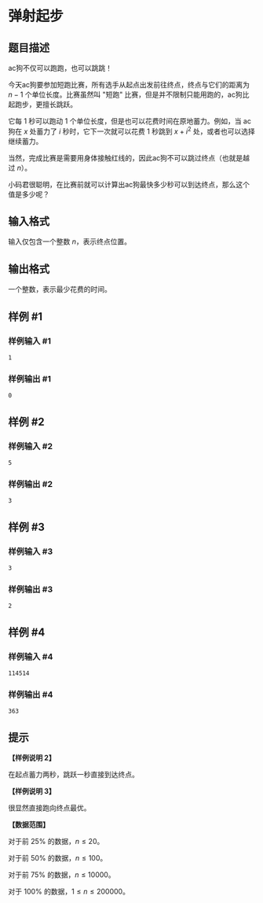 # 弹射起步

## 题目描述

ac狗不仅可以跑跑，也可以跳跳！

今天ac狗要参加短跑比赛，所有选手从起点出发前往终点，终点与它们的距离为 $n-1$ 个单位长度。比赛虽然叫 "短跑" 比赛，但是并不限制只能用跑的，ac狗比起跑步，更擅长跳跃。

它每 $1$ 秒可以跑动 $1$ 个单位长度，但是也可以花费时间在原地蓄力。例如，当 ac 狗在 $x$ 处蓄力了 $i$ 秒时，它下一次就可以花费 $1$ 秒跳到 $x + i^2$ 处，或者也可以选择继续蓄力。

当然，完成比赛是需要用身体接触红线的，因此ac狗不可以跳过终点（也就是越过 $n$）。

小码君很聪明，在比赛前就可以计算出ac狗最快多少秒可以到达终点，那么这个值是多少呢？

## 输入格式

输入仅包含一个整数 $n$，表示终点位置。

## 输出格式

一个整数，表示最少花费的时间。

## 样例 #1

### 样例输入 #1

```
1
```

### 样例输出 #1

```
0
```

## 样例 #2

### 样例输入 #2

```
5
```

### 样例输出 #2

```
3
```

## 样例 #3

### 样例输入 #3

```
3
```

### 样例输出 #3

```
2
```

## 样例 #4

### 样例输入 #4

```
114514
```

### 样例输出 #4

```
363
```

## 提示

**【样例说明 2】**

在起点蓄力两秒，跳跃一秒直接到达终点。

**【样例说明 3】**

很显然直接跑向终点最优。

**【数据范围】**

对于前 $25\%$ 的数据，$n \le 20$。

对于前 $50\%$ 的数据，$n \le 100$。

对于前 $75\%$ 的数据，$n \le 10000$。

对于 $100\%$ 的数据，$1 \le n \le 200000$。